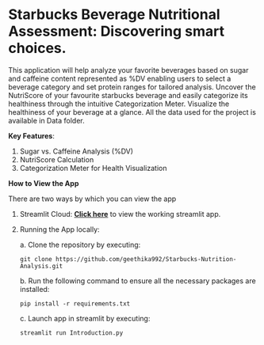 # Starbucks Beverage Nutritional Assessment: Discovering smart choices.
This application will help analyze your favorite beverages based on sugar and caffeine content represented as %DV  enabling users to select a beverage category and set protein ranges for tailored analysis.
Uncover the NutriScore of your favourite starbucks beverage and easily categorize its healthiness through the intuitive Categorization Meter. 
Visualize the healthiness of your beverage at a glance. 
All the data used for the project is available in Data folder.

**Key Features**:
1. Sugar vs. Caffeine Analysis (%DV) 
2. NutriScore Calculation
3. Categorization Meter for Health Visualization

**How to View the App**

There are two ways by which you can view the app

 1. Streamlit Cloud: [**Click here**](https://starbucksbeveragehealthiness.streamlit.app/) to view the working streamlit app. 
 
 2. Running the App locally: 

    a. Clone the repository by executing:
       ```
       git clone https://github.com/geethika992/Starbucks-Nutrition-Analysis.git
       ```

    b. Run the following command to ensure all the necessary packages are installed:
       ``` 
       pip install -r requirements.txt
       ```
        
    c. Launch app in streamlit by executing:
       ```
       streamlit run Introduction.py
       ```



   
